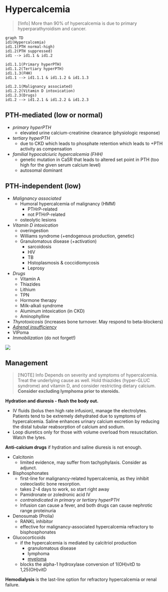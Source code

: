 # Hypercalcemia

> [!info] 
> More than 90% of hypercalcemia is due to primary hyperparathyroidism and cancer.

```mermaid
graph TD
id1(Hypercalcemia)
id1.1(PTH normal-high)
id1.2(PTH suppressed)
id1 --> id1.1 & id1.2

id1.1.1(Primary hyperPTH)
id1.1.2(Tertiary hyperPTH)
id1.1.3(FHH)
id1.1 --> id1.1.1 & id1.1.2 & id1.1.3

id1.2.1(Malignancy associated)
id1.2.2(Vitamin D intoxication)
id1.2.3(Drugs)
id1.2 --> id1.2.1 & id1.2.2 & id1.2.3
```

## PTH-mediated \(low or normal\)

* *primary hyperPTH*
  * elevated urine calcium-creatinine clearance \(physiologic response\)
* *tertiary hyperPTH*
  * due to CKD which leads to phosphate retention which leads to +PTH activity as compensation
* *familial hypocalciuric hypercalcemia \(FHH\)*
  * genetic mutation in CaSR that leads to altered set point in PTH \(too high for the given serum calcium level\)
  * autosomal dominant

## PTH-independent \(low\)
* *Malignancy associated*
  * Humoral hypercalcemia of malignancy \(HMM\)
    * PTHrP-related
    * not PTHrP-related
  * osteolytic lesions
* *Vitamin D intoxication*
  * overingestion
  * Williams syndrome \(+endogenous production, genetic\)
  * Granulomatous disease \(+activation\)
    * sarcoidosis
    * HIV
    * TB
    * Histoplasmosis & coccidiomycosis
    * Leprosy
* *Drugs*
  * Vitamin A
  * Thiazides
  * Lithium
  * TPN
  * Hormone therapy
  * Milk-alkali syndrome
  * Aluminum intoxication \(in CKD\)
  * Aminophylline
* *Thyrotoxicosis* \(increases bone turnover. May respond to beta-blockers\)
* *[Adrenal insufficiency](../HPA%20Axis%20Disorders/Adrenal%20Insufficiency.md)*
* VIPoma
* *Immobilization* \(do not forget!\)

![](.gitbook/assets/image%20%2814%29.png)

## Management

> [!NOTE] Info
> Depends on severity and symptoms of hypercalcemia. Treat the underlying cause as well. Hold thiazides \(hyper-GLUC syndrome\) and vitamin D, and consider restricting dietary calcium. **Consider excluding lymphoma prior to steroids.**

**Hydration and diuresis - flush the body out.**

* IV fluids \(bolus then high rate infusion\), manage the electrolytes. Patients tend to be extremely dehydrated due to symptoms of hypercalcemia. Saline enhances urinary calcium excretion by reducing the distal tubular reabsorption of calcium and sodium.
* Loop diuretics only for those with volume overload from resuscitation.  Watch the lytes.

**Anti-calcium drugs** if hydration and saline diuresis is not enough.
* Calcitonin
  * limited evidence, may suffer from tachyphylaxis. Consider as adjunct.
* Bisphosphonates
  * first-line for malignancy-related hypercalcemia, as they inhibit osteoclastic bone resorption.
  * takes 2-4 days to work, so start right away
  * Pamidronate or zoledronic acid IV
  * *contraindicated in primary or tertiary hyperPTH*
  * Infusion can cause a fever, and both drugs can cause nephrotic range proteinuria
* Denosumab \(Prolia\)
  * RANKL inhibitor
  * effective for malignancy-associated hypercalcemia refractory to bisphosphonates
* Glucocorticoids
  * if the hypercalcemia is mediated by calcitriol production
    * granulomatous disease
    * lymphoma
    * [myeloma](../../Malignant%20Hematology/Myeloma.md)
  * blocks the alpha-1 hydroxylase conversion of 1\(OH\)vitD to 1,25\(OH\)vitD

**Hemodialysis** is the last-line option for refractory hypercalcemia or renal failure.

